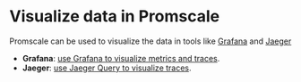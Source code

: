 # Visualize data in Promscale
Promscale can be used to visualize the data in tools like
[Grafana][grafana-homepage] and [Jaeger][jaeger-homepage]

*   **Grafana**: [use Grafana to visualize metrics and traces][grafana-promscale].
*   **Jaeger**: [use Jaeger Query to visualize traces][jaeger-promscale].

[grafana-promscale]: /visualize-data/grafana
[jaeger-promscale]: /visualize-data/jaeger
[grafana-homepage]:https://grafana.com
[jaeger-homepage]: https://www.jaegertracing.io/